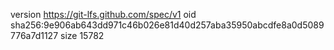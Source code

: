 version https://git-lfs.github.com/spec/v1
oid sha256:9e906ab643dd971c46b026e81d40d257aba35950abcdfe8a0d5089776a7d1127
size 15782
